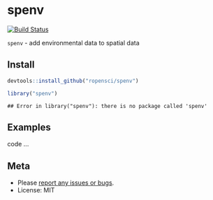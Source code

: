 spenv
========

[![Build Status](https://travis-ci.org/sckott/spenv.svg)](https://travis-ci.org/sckott/spenv)

`spenv` - add environmental data to spatial data

## Install


```r
devtools::install_github("ropensci/spenv")
```


```r
library("spenv")
```

```
## Error in library("spenv"): there is no package called 'spenv'
```

## Examples

code ...

## Meta

* Please [report any issues or bugs](https://github.com/sckott/spenv/issues).
* License: MIT
